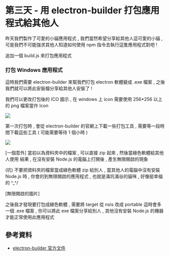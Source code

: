 # 第三天 - 用 electron-builder 打包應用程式給其他人 

昨天我們製作了可愛的小貓應用程式 , 我們當然希望分享給其他人這可愛的小貓 , 
可是我們不可能強求其他人知道如何使用 npm 指令去執行這隻應用程式對吧 !

追加一個 build.js 來打包應用程式 

### 打包 Windows 應用程式 

這時我們需要 electron-builder 來幫我們打包 electron 軟體變成 .exe 檔案 , 之後我們就可以將此安裝檔分享給其他人安裝了 !

我們可以更改打包後的 ICO 圖示 , 在 windows 上 icon 需要使用 256*256 以上的 png 檔案當作 Icon

![](https://i.imgur.com/wQiuRNd.png)

第一次打包時 , 會從 electron-builder 的官網上下載一些打包工具 , 需要等一段時間下載這些工具 ( 可能需要等待 1 個小時 )

![](https://i.imgur.com/r1GQjSs.png)

[一個意外]
當初以為資料夾中的檔案 , 可以直接 zip 起來 , 然後當綠色軟體給其他人使用 
結果 , 在沒有安裝 Node.js 的電腦上打開後 , 產生無限開啟的現象

(坑) 不要把資料夾的檔案當成綠色軟體 zip 給別人 , 當其他人的電腦中沒有安裝 Node.js 時 , 你會的到無限開啟的應用程式 , 也就是滿坑滿谷的貓咪 , 好像挺幸福的 \^_^/

[無限開啟的圖片]

之後我才發現要打包成綠色軟體 , 
需要將 target 從 nsis 改成 portable 這時會多一個 .exe 檔案 , 
你可以將此 exe 檔案分享給別人 , 其他沒有安裝 Node.js 的機器才能正常使用此應用程式

## 參考資料

- [electron-builder 官方文件](https://www.electron.build/)
